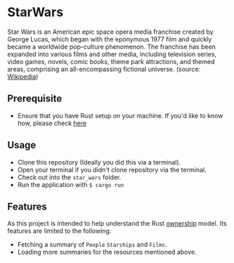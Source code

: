 # StarWars
Star Wars is an American epic space opera media franchise created by George Lucas,
which began with the eponymous 1977 film and quickly became a worldwide pop-culture phenomenon.
The franchise has been expanded into various films and other media, including television series, video games, novels, comic books, theme park attractions,
and themed areas, comprising an all-encompassing fictional universe. (source: [Wikipedia](https://en.wikipedia.org/wiki/Star_Wars))

## Prerequisite
- Ensure that you have Rust setup on your machine. If you'd like to know how, please check [here](https://doc.rust-lang.org/book/ch01-01-installation.html)

## Usage
- Clone this repository (Ideally you did this via a terminal).
- Open your terminal if you didn't clone repository via the terminal.
- Check out into the `star_wars` folder.
- Run the application with `$ cargo run`

## Features
As this project is intended to help understand the Rust [ownership](https://doc.rust-lang.org/book/ch04-01-what-is-ownership.html) model.
Its features are limited to the following:
- Fetching a summary of `People` `Starships` and `Films`.
- Loading more summaries for the resources mentioned above.
